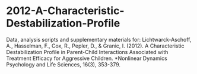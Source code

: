 # 2012-A-Characteristic-Destabilization-Profile
 Data, analysis scripts and supplementary materials for: Lichtwarck-Aschoff, A., Hasselman, F., Cox, R., Pepler, D., & Granic, I. (2012). A Characteristic Destabilization Profile in Parent-Child Interactions Associated with Treatment Efficacy for Aggressive Children. *Nonlinear Dynamics Psychology and Life Sciences, 16(3), 353-379.
